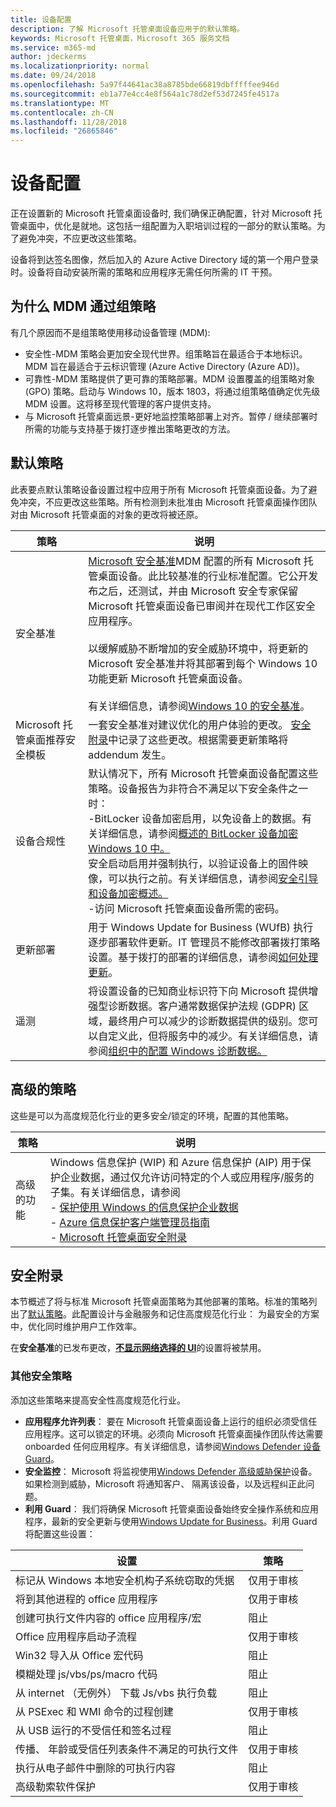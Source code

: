 ```yaml
---
title: 设备配置
description: 了解 Microsoft 托管桌面设备应用于的默认策略。
keywords: Microsoft 托管桌面，Microsoft 365 服务文档
ms.service: m365-md
author: jdeckerms
ms.localizationpriority: normal
ms.date: 09/24/2018
ms.openlocfilehash: 5a97f44641ac38a8785bde66819dbfffffee946d
ms.sourcegitcommit: eb1a77e4cc4e8f564a1c78d2ef53d7245fe4517a
ms.translationtype: MT
ms.contentlocale: zh-CN
ms.lasthandoff: 11/28/2018
ms.locfileid: "26865846"
---
```

# <a name="device-configuration"></a>设备配置


<!--This topic is the target for a "Learn more" link in the Enterprise Agreement (aka.ms/dev-config); do not delete.-->

<!-- Device configuration and Security Addendum-->

正在设置新的 Microsoft 托管桌面设备时, 我们确保正确配置，针对 Microsoft 托管桌面中，优化是就地。这包括一组配置为入职培训过程的一部分的默认策略。为了避免冲突，不应更改这些策略。 

设备将到达签名图像，然后加入的 Azure Active Directory 域的第一个用户登录时。设备将自动安装所需的策略和应用程序无需任何所需的 IT 干预。

## <a name="why-mdm-over-group-policy"></a>为什么 MDM 通过组策略

有几个原因而不是组策略使用移动设备管理 (MDM):

- 安全性-MDM 策略会更加安全现代世界。组策略旨在最适合于本地标识。MDM 旨在最适合于云标识管理 (Azure Active Directory (Azure AD))。
- 可靠性-MDM 策略提供了更可靠的策略部署。MDM 设置覆盖的组策略对象 (GPO) 策略。启动与 Windows 10，版本 1803，将通过组策略值确定优先级 MDM 设置。这将移至现代管理的客户提供支持。 
- 与 Microsoft 托管桌面远景-更好地监控策略部署上对齐。暂停 / 继续部署时所需的功能与支持基于拨打逐步推出策略更改的方法。

## <a name="default-policies"></a>默认策略

此表要点默认策略设备设置过程中应用于所有 Microsoft 托管桌面设备。为了避免冲突，不应更改这些策略。所有检测到未批准由 Microsoft 托管桌面操作团队对由 Microsoft 托管桌面的对象的更改将被还原。

策略 | 说明
--- | ---
安全基准 | [Microsoft 安全基准](https://docs.microsoft.com/windows/device-security/windows-security-baselines)MDM 配置的所有 Microsoft 托管桌面设备。此比较基准的行业标准配置。它公开发布之后，还测试，并由 Microsoft 安全专家保留 Microsoft 托管桌面设备已审阅并在现代工作区安全应用程序。<br><br>以缓解威胁不断增加的安全威胁环境中，将更新的 Microsoft 安全基准并将其部署到每个 Windows 10 功能更新 Microsoft 托管桌面设备。<br><br>有关详细信息，请参阅[Windows 10 的安全基准](https://blogs.technet.microsoft.com/secguide/2017/10/18/security-baseline-for-windows-10-fall-creators-update-v1709-final/)。
Microsoft 托管桌面推荐安全模板 | 一套安全基准对建议优化的用户体验的更改。 [安全附录](#security-addendum)中记录了这些更改。根据需要更新策略将 addendum 发生。  
设备合规性 | 默认情况下，所有 Microsoft 托管桌面设备配置这些策略。设备报告为非符合不满足以下安全条件之一时：<br>-BitLocker 设备加密启用，以免设备上的数据。有关详细信息，请参阅[概述的 BitLocker 设备加密 Windows 10 中。](https://docs.microsoft.com/windows/security/information-protection/bitlocker/bitlocker-device-encryption-overview-windows-10)<br>安全启动启用并强制执行，以验证设备上的固件映像，可以执行之前。有关详细信息，请参阅[安全引导和设备加密概述。](https://docs.microsoft.com/windows-hardware/drivers/bringup/secure-boot-and-device-encryption-overview)<br>-访问 Microsoft 托管桌面设备所需的密码。
更新部署 | 用于 Windows Update for Business (WUfB) 执行逐步部署软件更新。IT 管理员不能修改部署拨打策略设置。基于拨打的部署的详细信息，请参阅[如何处理更新](../working-with-managed-desktop/updates.md)。
遥测 | 将设置设备的已知商业标识符下向 Microsoft 提供增强型诊断数据。客户通常数据保护法规 (GDPR) 区域，最终用户可以减少的诊断数据提供的级别。您可以自定义此，但将服务中的减少。有关详细信息，请参阅[组织中的配置 Windows 诊断数据。](https://docs.microsoft.com/windows/privacy/configure-windows-diagnostic-data-in-your-organization#enhanced-level)

## <a name="advanced-policies"></a>高级的策略

 这些是可以为高度规范化行业的更多安全/锁定的环境，配置的其他策略。

 策略 | 说明
 --- | ---
 高级的功能 | Windows 信息保护 (WIP) 和 Azure 信息保护 (AIP) 用于保护企业数据，通过仅允许访问特定的个人或应用程序/服务的子集。有关详细信息，请参阅<br>- [保护使用 Windows 的信息保护企业数据](https://docs.microsoft.com/windows/threat-protection/windows-information-protection/protect-enterprise-data-using-wip)<br>- [Azure 信息保护客户端管理员指南](https://docs.microsoft.com/information-protection/rms-client/client-admin-guide)<br>- [Microsoft 托管桌面安全附录](#security-addendum)

 ## <a name="security-addendum"></a>安全附录

 本节概述了将与标准 Microsoft 托管桌面策略为其他部署的策略。标准的策略列出了[默认策略](#default-policies)。此配置设计与金融服务和记住高度规范化行业： 为最安全的方案中，优化同时维护用户工作效率。

在**安全基准**的已发布更改，[**不显示网络选择的 UI**](https://docs.microsoft.com/windows/client-management/mdm/policy-csp-windowslogon#windowslogon-dontdisplaynetworkselectionui)的设置将被禁用。

 ### <a name="additional-security-policies"></a>其他安全策略

 添加这些策略来提高安全性高度规范化行业。 
 - **应用程序允许列表**： 要在 Microsoft 托管桌面设备上运行的组织必须受信任应用程序。这可以锁定的环境。必须向 Microsoft 托管桌面操作团队传达需要 onboarded 任何应用程序。有关详细信息，请参阅[Windows Defender 设备 Guard](https://docs.microsoft.com/windows/device-security/device-guard/device-guard-deployment-guide)。
 - **安全监控**： Microsoft 将监视使用[Windows Defender 高级威胁保护](https://docs.microsoft.com/windows/security/threat-protection/windows-defender-atp/windows-defender-advanced-threat-protection)设备。如果检测到威胁，Microsoft 将通知客户、 隔离该设备，以及远程纠正此问题。 
 - **利用 Guard**： 我们将确保 Microsoft 托管桌面设备始终安全操作系统和应用程序，最新的安全更新与使用[Windows Update for Business](https://docs.microsoft.com/windows/deployment/update/waas-manage-updates-wufb)。利用 Guard 将配置这些设置：

 设置 | 策略
 --- | ---
 标记从 Windows 本地安全机构子系统窃取的凭据 | 仅用于审核
 将到其他进程的 office 应用程序 | 仅用于审核
 创建可执行文件内容的 office 应用程序/宏 | 阻止
 Office 应用程序启动子流程 | 仅用于审核
 Win32 导入从 Office 宏代码 | 阻止
 模糊处理 js/vbs/ps/macro 代码 | 阻止
 从 internet （无例外） 下载 Js/vbs 执行负载 | 阻止
 从 PSExec 和 WMI 命令的过程创建 | 仅用于审核
 从 USB 运行的不受信任和签名过程 | 阻止
 传播、 年龄或受信任列表条件不满足的可执行文件 | 仅用于审核
 执行从电子邮件中删除的可执行内容 | 阻止
 高级勒索软件保护 | 仅用于审核










